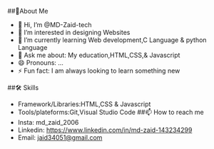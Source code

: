 ##🚀About Me
- 👋 Hi, I’m @MD-Zaid-tech
- 👀 I’m interested in designing Websites
- 🌱 I’m currently learning Web development,C Language & python Language
- 💬 Ask me about: My education,HTML,CSS,& Javascript
- 😄 Pronouns: ...
- ⚡ Fun fact: I am always looking to learn something new
  
##🛠️ Skills
- Framework/Libraries:HTML,CSS & Javascript
- Tools/plateforms:Git,Visual Studio Code
##📫 How to reach me
- Insta: md_zaid_2006
- Linkedin: https://www.linkedin.com/in/md-zaid-143234299
- Email: jaid34051@gmail.com


